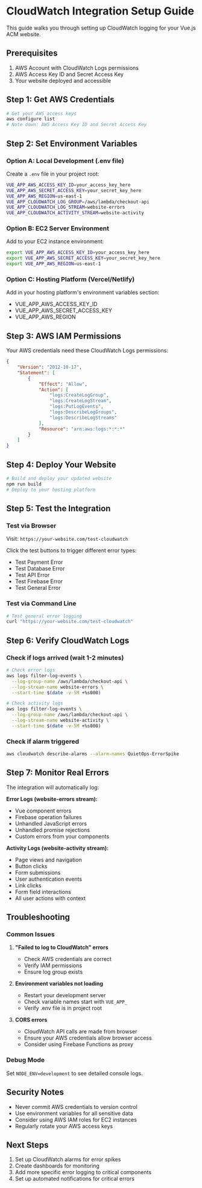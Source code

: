 # CloudWatch Integration Setup Guide

This guide walks you through setting up CloudWatch logging for your Vue.js ACM website.

## Prerequisites

1. AWS Account with CloudWatch Logs permissions
2. AWS Access Key ID and Secret Access Key
3. Your website deployed and accessible

## Step 1: Get AWS Credentials

```bash
# Get your AWS access keys
aws configure list
# Note down: AWS Access Key ID and Secret Access Key
```

## Step 2: Set Environment Variables

### Option A: Local Development (.env file)
Create a `.env` file in your project root:
```bash
VUE_APP_AWS_ACCESS_KEY_ID=your_access_key_here
VUE_APP_AWS_SECRET_ACCESS_KEY=your_secret_key_here
VUE_APP_AWS_REGION=us-east-1
VUE_APP_CLOUDWATCH_LOG_GROUP=/aws/lambda/checkout-api
VUE_APP_CLOUDWATCH_LOG_STREAM=website-errors
VUE_APP_CLOUDWATCH_ACTIVITY_STREAM=website-activity
```

### Option B: EC2 Server Environment
Add to your EC2 instance environment:
```bash
export VUE_APP_AWS_ACCESS_KEY_ID=your_access_key_here
export VUE_APP_AWS_SECRET_ACCESS_KEY=your_secret_key_here
export VUE_APP_AWS_REGION=us-east-1
```

### Option C: Hosting Platform (Vercel/Netlify)
Add in your hosting platform's environment variables section:
- VUE_APP_AWS_ACCESS_KEY_ID
- VUE_APP_AWS_SECRET_ACCESS_KEY
- VUE_APP_AWS_REGION

## Step 3: AWS IAM Permissions

Your AWS credentials need these CloudWatch Logs permissions:
```json
{
    "Version": "2012-10-17",
    "Statement": [
        {
            "Effect": "Allow",
            "Action": [
                "logs:CreateLogGroup",
                "logs:CreateLogStream",
                "logs:PutLogEvents",
                "logs:DescribeLogGroups",
                "logs:DescribeLogStreams"
            ],
            "Resource": "arn:aws:logs:*:*:*"
        }
    ]
}
```

## Step 4: Deploy Your Website

```bash
# Build and deploy your updated website
npm run build
# Deploy to your hosting platform
```

## Step 5: Test the Integration

### Test via Browser
Visit: `https://your-website.com/test-cloudwatch`

Click the test buttons to trigger different error types:
- Test Payment Error
- Test Database Error  
- Test API Error
- Test Firebase Error
- Test General Error

### Test via Command Line
```bash
# Test general error logging
curl "https://your-website.com/test-cloudwatch"
```

## Step 6: Verify CloudWatch Logs

### Check if logs arrived (wait 1-2 minutes)
```bash
# Check error logs
aws logs filter-log-events \
  --log-group-name /aws/lambda/checkout-api \
  --log-stream-name website-errors \
  --start-time $(date -v-5M +%s000)

# Check activity logs
aws logs filter-log-events \
  --log-group-name /aws/lambda/checkout-api \
  --log-stream-name website-activity \
  --start-time $(date -v-5M +%s000)
```

### Check if alarm triggered
```bash
aws cloudwatch describe-alarms --alarm-names QuietOps-ErrorSpike
```

## Step 7: Monitor Real Errors

The integration will automatically log:

**Error Logs (website-errors stream):**
- Vue component errors
- Firebase operation failures
- Unhandled JavaScript errors
- Unhandled promise rejections
- Custom errors from your components

**Activity Logs (website-activity stream):**
- Page views and navigation
- Button clicks
- Form submissions
- User authentication events
- Link clicks
- Form field interactions
- All user actions with context

## Troubleshooting

### Common Issues

1. **"Failed to log to CloudWatch" errors**
   - Check AWS credentials are correct
   - Verify IAM permissions
   - Ensure log group exists

2. **Environment variables not loading**
   - Restart your development server
   - Check variable names start with `VUE_APP_`
   - Verify .env file is in project root

3. **CORS errors**
   - CloudWatch API calls are made from browser
   - Ensure your AWS credentials allow browser access
   - Consider using Firebase Functions as proxy

### Debug Mode
Set `NODE_ENV=development` to see detailed console logs.

## Security Notes

- Never commit AWS credentials to version control
- Use environment variables for all sensitive data
- Consider using AWS IAM roles for EC2 instances
- Regularly rotate your AWS access keys

## Next Steps

1. Set up CloudWatch alarms for error spikes
2. Create dashboards for monitoring
3. Add more specific error logging to critical components
4. Set up automated notifications for critical errors
